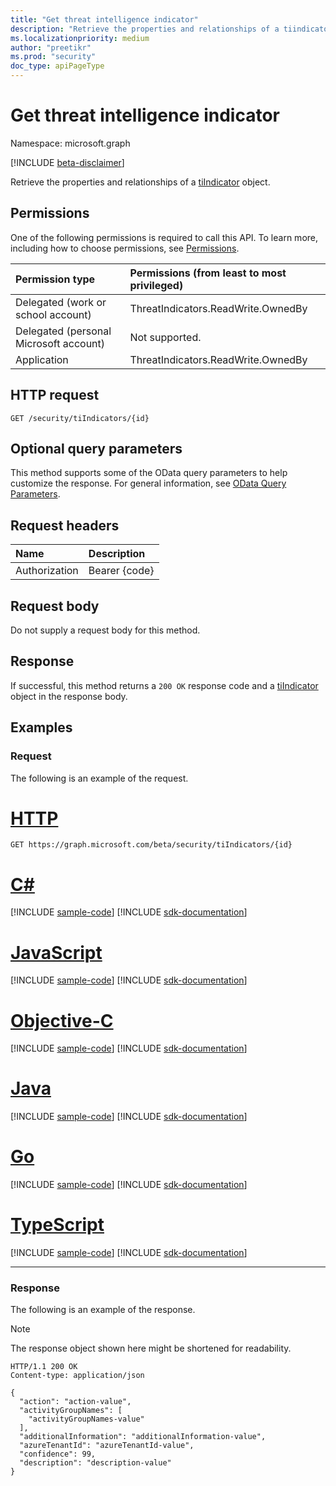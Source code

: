 ```yaml
---
title: "Get threat intelligence indicator"
description: "Retrieve the properties and relationships of a tiindicator object."
ms.localizationpriority: medium
author: "preetikr"
ms.prod: "security"
doc_type: apiPageType
---
```


# Get threat intelligence indicator

Namespace: microsoft.graph

[!INCLUDE [beta-disclaimer](../../includes/beta-disclaimer.md)]

Retrieve the properties and relationships of a [tiIndicator](../resources/tiindicator.md) object.

## Permissions

One of the following permissions is required to call this API. To learn more, including how to choose permissions, see [Permissions](/graph/permissions-reference).

| Permission type                        | Permissions (from least to most privileged) |
|:---------------------------------------|:--------------------------------------------|
| Delegated (work or school account)     | ThreatIndicators.ReadWrite.OwnedBy |
| Delegated (personal Microsoft account) | Not supported. |
| Application                            | ThreatIndicators.ReadWrite.OwnedBy |

## HTTP request

<!-- { "blockType": "ignored" } -->

```http
GET /security/tiIndicators/{id}
```

## Optional query parameters

This method supports some of the OData query parameters to help customize the response. For general information, see [OData Query Parameters](/graph/query-parameters).

## Request headers

| Name      |Description|
|:----------|:----------|
| Authorization | Bearer {code} |

## Request body

Do not supply a request body for this method.

## Response

If successful, this method returns a `200 OK` response code and a [tiIndicator](../resources/tiindicator.md) object in the response body.

## Examples

### Request

The following is an example of the request.

# [HTTP](#tab/http)
<!-- {
  "blockType": "request",
  "name": "get_tiindicator"
}-->

```msgraph-interactive
GET https://graph.microsoft.com/beta/security/tiIndicators/{id}
```
# [C#](#tab/csharp)
[!INCLUDE [sample-code](../includes/snippets/csharp/get-tiindicator-csharp-snippets.md)]
[!INCLUDE [sdk-documentation](../includes/snippets/snippets-sdk-documentation-link.md)]

# [JavaScript](#tab/javascript)
[!INCLUDE [sample-code](../includes/snippets/javascript/get-tiindicator-javascript-snippets.md)]
[!INCLUDE [sdk-documentation](../includes/snippets/snippets-sdk-documentation-link.md)]

# [Objective-C](#tab/objc)
[!INCLUDE [sample-code](../includes/snippets/objc/get-tiindicator-objc-snippets.md)]
[!INCLUDE [sdk-documentation](../includes/snippets/snippets-sdk-documentation-link.md)]

# [Java](#tab/java)
[!INCLUDE [sample-code](../includes/snippets/java/get-tiindicator-java-snippets.md)]
[!INCLUDE [sdk-documentation](../includes/snippets/snippets-sdk-documentation-link.md)]

# [Go](#tab/go)
[!INCLUDE [sample-code](../includes/snippets/go/get-tiindicator-go-snippets.md)]
[!INCLUDE [sdk-documentation](../includes/snippets/snippets-sdk-documentation-link.md)]

# [TypeScript](#tab/typescript)
[!INCLUDE [sample-code](../includes/snippets/typescript/get-tiindicator-typescript-snippets.md)]
[!INCLUDE [sdk-documentation](../includes/snippets/snippets-sdk-documentation-link.md)]

---


### Response

The following is an example of the response.

> [!NOTE]
> The response object shown here might be shortened for readability.

<!-- {
  "blockType": "response",
  "truncated": true,
  "@odata.type": "microsoft.graph.tiIndicator"
} -->

```http
HTTP/1.1 200 OK
Content-type: application/json

{
  "action": "action-value",
  "activityGroupNames": [
    "activityGroupNames-value"
  ],
  "additionalInformation": "additionalInformation-value",
  "azureTenantId": "azureTenantId-value",
  "confidence": 99,
  "description": "description-value"
}
```

<!-- uuid: 16cd6b66-4b1a-43a1-adaf-3a886856ed98
2019-02-04 14:57:30 UTC -->
<!-- {
  "type": "#page.annotation",
  "description": "Get tiIndicator",
  "keywords": "",
  "section": "documentation",
  "tocPath": "",
  "suppressions": [
  ]
}-->


